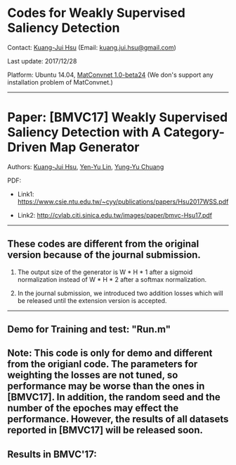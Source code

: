 # Codes for Weakly Supervised Saliency Detection

Contact: [Kuang-Jui Hsu](https://www.citi.sinica.edu.tw/pages/kjhsu/) (Email: kuang.jui.hsu@gmail.com)

Last update: 2017/12/28

Platform: Ubuntu 14.04, [MatConvnet 1.0-beta24](http://www.vlfeat.org/matconvnet/) (We don's support any installation problem of MatConvnet.)

---

# Paper: [BMVC17] Weakly Supervised Saliency Detection with A Category-Driven Map Generator
Authors: [Kuang-Jui Hsu](https://www.citi.sinica.edu.tw/pages/kjhsu/), [Yen-Yu Lin](https://www.citi.sinica.edu.tw/pages/yylin/index_zh.html), [Yung-Yu Chuang](https://www.csie.ntu.edu.tw/~cyy/)

PDF:

+ Link1: https://www.csie.ntu.edu.tw/~cyy/publications/papers/Hsu2017WSS.pdf 

+ Link2: http://cvlab.citi.sinica.edu.tw/images/paper/bmvc-Hsu17.pdf

---

## These codes are different from the original version because of the journal submission.

1. The output size of the generator is W * H * 1 after a sigmoid normalization instead of W * H * 2 after a softmax normalization.

2. In the journal submission, we introduced two addition losses which will be released until the extension version is accepted.
---

## Demo for Training and test: "Run.m"

Note: This code is only for demo and different from the origianl code. The parameters for weighting the losses are not tuned, so performance may be worse than the ones in [BMVC17]. In addition, the random seed and the number of the epoches may effect the performance. However, the results of all datasets reported in [BMVC17] will be released soon.
---

## Results in BMVC'17:



